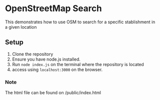 # OpenStreetMap Search
This demonstrates how to use OSM to search for a specific stablishment in a given location

## Setup
1) Clone the repository
2) Ensure you have node.js installed.
3) Run `node index.js` on the terminal where the repository is located
4) access using `localhost:3000` on the browser.

### Note
The html file can be found on /public/index.html
